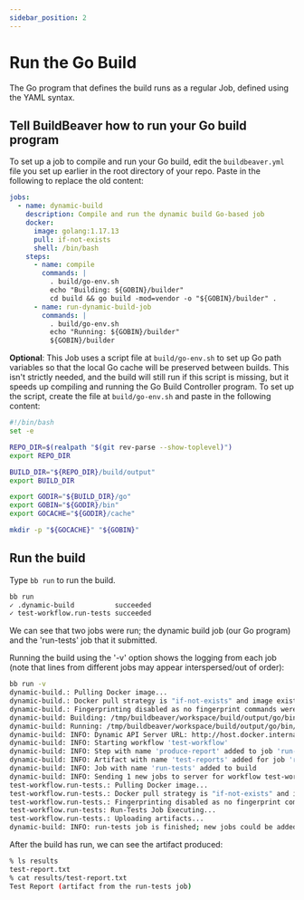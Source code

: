 ```yaml
---
sidebar_position: 2
---
```


# Run the Go Build

The Go program that defines the build runs as a regular Job, defined using the YAML syntax.

## Tell BuildBeaver how to run your Go build program

To set up a job to compile and run your Go build, edit the ``buildbeaver.yml`` file you set up earlier in the
root directory of your repo. Paste in the following to replace the old content:

```yaml
jobs:
  - name: dynamic-build
    description: Compile and run the dynamic build Go-based job
    docker:
      image: golang:1.17.13
      pull: if-not-exists
      shell: /bin/bash
    steps:
      - name: compile
        commands: |
          . build/go-env.sh
          echo "Building: ${GOBIN}/builder"
          cd build && go build -mod=vendor -o "${GOBIN}/builder" .
      - name: run-dynamic-build-job
        commands: |
          . build/go-env.sh
          echo "Running: ${GOBIN}/builder"
          ${GOBIN}/builder
```

**Optional**: This Job uses a script file at `build/go-env.sh` to set up Go path variables so that the local Go
cache will be preserved between builds. This isn't strictly needed, and the build will still run if this script is
missing, but it speeds up compiling and running the Go Build Controller program. To set up the script, create
the file at `build/go-env.sh` and paste in the following content:

```bash
#!/bin/bash
set -e

REPO_DIR=$(realpath "$(git rev-parse --show-toplevel)")
export REPO_DIR

BUILD_DIR="${REPO_DIR}/build/output"
export BUILD_DIR

export GODIR="${BUILD_DIR}/go"
export GOBIN="${GODIR}/bin"
export GOCACHE="${GODIR}/cache"

mkdir -p "${GOCACHE}" "${GOBIN}"
```

## Run the build

Type ``bb run`` to run the build.

```bash
bb run
✓ .dynamic-build          succeeded                                        7.7s
✓ test-workflow.run-tests succeeded                                       500ms
```

We can see that two jobs were run; the dynamic build job (our Go program) and the 'run-tests' job that it
submitted.

Running the build using the '-v' option shows the logging from each job (note that lines from different jobs
may appear interspersed/out of order):

```bash
bb run -v
dynamic-build.: Pulling Docker image...
dynamic-build.: Docker pull strategy is "if-not-exists" and image exists in cache; "docker.io/library/golang:1.17.13" will not be pulled
dynamic-build.: Fingerprinting disabled as no fingerprint commands were defined. Consider using fingerprints to speed up this job.
dynamic-build: Building: /tmp/buildbeaver/workspace/build/output/go/bin/builder
dynamic-build: Running: /tmp/buildbeaver/workspace/build/output/go/bin/builder
dynamic-build: INFO: Dynamic API Server URL: http://host.docker.internal:3003/api/v1/dynamic
dynamic-build: INFO: Starting workflow 'test-workflow'
dynamic-build: INFO: Step with name 'produce-report' added to job 'run-tests'
dynamic-build: INFO: Artifact with name 'test-reports' added for job 'run-tests'
dynamic-build: INFO: Job with name 'run-tests' added to build
dynamic-build: INFO: Sending 1 new jobs to server for workflow test-workflow
test-workflow.run-tests.: Pulling Docker image...
test-workflow.run-tests.: Docker pull strategy is "if-not-exists" and image exists in cache; "docker.io/library/docker:20.10" will not be pulled
test-workflow.run-tests.: Fingerprinting disabled as no fingerprint commands were defined. Consider using fingerprints to speed up this job.
test-workflow.run-tests: Run-Tests Job Executing...
test-workflow.run-tests.: Uploading artifacts...
dynamic-build: INFO: run-tests job is finished; new jobs could be added here
```

After the build has run, we can see the artifact produced:

```bash
% ls results
test-report.txt
% cat results/test-report.txt
Test Report (artifact from the run-tests job)
```
